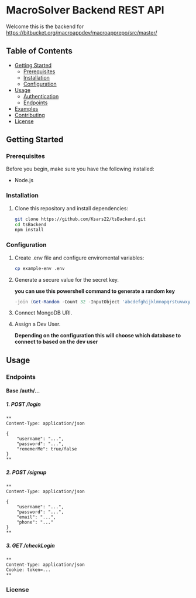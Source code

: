 # MacroSolver Backend REST API

Welcome this is the backend for https://bitbucket.org/macroappdev/macroapprepo/src/master/

## Table of Contents

-   [Getting Started](#getting-started)
    -   [Prerequisites](#prerequisites)
    -   [Installation](#installation)
    -   [Configuration](#configuration)
-   [Usage](#usage)
    -   [Authentication](#authentication)
    -   [Endpoints](#endpoints)
-   [Examples](#examples)
-   [Contributing](#contributing)
-   [License](#license)

## Getting Started

### Prerequisites

Before you begin, make sure you have the following installed:

-   Node.js

### Installation

1. Clone this repository and install dependencies:

    ```bash
    git clone https://github.com/Ksars22/tsBackend.git
    cd tsBackend
    npm install
    ```

### Configuration

1. Create .env file and configure enviromental variables:

    ```bash
    cp example-env .env
    ```

2. Generate a secure value for the secret key.

    **you can use this powershell command to generate a random key**

    ```powershell
    -join (Get-Random -Count 32 -InputObject 'abcdefghijklmnopqrstuvwxyzABCDEFGHIJKLMNOPQRSTUVWXYZ0123456789'.ToCharArray())
    ```

3. Connect MongoDB URI.

4. Assign a Dev User.

    **Depending on the configuration this will choose which database to connect to based on the dev user**

## Usage

### Endpoints

#### Base /auth/...

##### 1. POST /login

    **
    Content-Type: application/json

    {
        "username": "...",
        "password": "...",
        "rememerMe": true/false
    }
    **

##### 2. POST /signup

    **
    Content-Type: application/json

    {
        "username": "...",
        "password": "...",
        "email": "...",
        "phone": "..."
    }
    **

##### 3. GET /checkLogin

    **
    Content-Type: application/json
    Cookie: token=...
    **

### License
